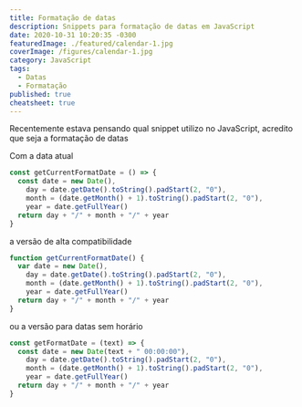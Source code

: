 ```yaml
---
title: Formatação de datas
description: Snippets para formatação de datas em JavaScript
date: 2020-10-31 10:20:35 -0300
featuredImage: ./featured/calendar-1.jpg
coverImage: /figures/calendar-1.jpg
category: JavaScript
tags:
  - Datas
  - Formatação
published: true
cheatsheet: true
---
```


Recentemente estava pensando qual snippet utilizo no JavaScript, acredito que seja a formatação de datas

Com a data atual

```javascript
const getCurrentFormatDate = () => {
  const date = new Date(),
    day = date.getDate().toString().padStart(2, "0"),
    month = (date.getMonth() + 1).toString().padStart(2, "0"),
    year = date.getFullYear()
  return day + "/" + month + "/" + year
}
```

a versão de alta compatibilidade

```javascript
function getCurrentFormatDate() {
  var date = new Date(),
    day = date.getDate().toString().padStart(2, "0"),
    month = (date.getMonth() + 1).toString().padStart(2, "0"),
    year = date.getFullYear()
  return day + "/" + month + "/" + year
}
```

ou a versão para datas sem horário

```javascript
const getFormatDate = (text) => {
  const date = new Date(text + " 00:00:00"),
    day = date.getDate().toString().padStart(2, "0"),
    month = (date.getMonth() + 1).toString().padStart(2, "0"),
    year = date.getFullYear()
  return day + "/" + month + "/" + year
}
```
